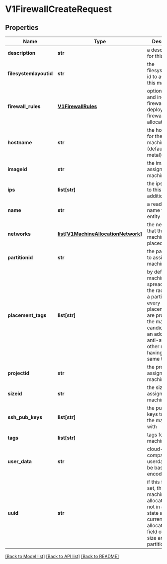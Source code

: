 # V1FirewallCreateRequest

## Properties
Name | Type | Description | Notes
------------ | ------------- | ------------- | -------------
**description** | **str** | a description for this entity | [optional] 
**filesystemlayoutid** | **str** | the filesystemlayout id to assing to this machine | [optional] 
**firewall_rules** | [**V1FirewallRules**](V1FirewallRules.md) | optional egress and ingress firewall rules to deploy during firewall allocation | [optional] 
**hostname** | **str** | the hostname for the allocated machine (defaults to metal) | [optional] 
**imageid** | **str** | the image id to assign this machine to | 
**ips** | **list[str]** | the ips to attach to this machine additionally | [optional] 
**name** | **str** | a readable name for this entity | [optional] 
**networks** | [**list[V1MachineAllocationNetwork]**](V1MachineAllocationNetwork.md) | the networks that this machine will be placed in. | [optional] 
**partitionid** | **str** | the partition id to assign this machine to | 
**placement_tags** | **list[str]** | by default machines are spread across the racks inside a partition for every project. if placement tags are provided, the machine candidate has an additional anti-affinity to other machines having the same tags | [optional] 
**projectid** | **str** | the project id to assign this machine to | 
**sizeid** | **str** | the size id to assign this machine to | 
**ssh_pub_keys** | **list[str]** | the public ssh keys to access the machine with | 
**tags** | **list[str]** | tags for this machine | [optional] 
**user_data** | **str** | cloud-init.io compatible userdata must be base64 encoded | [optional] 
**uuid** | **str** | if this field is set, this specific machine will be allocated if it is not in available state and not currently allocated. this field overrules size and partition | [optional] 

[[Back to Model list]](../README.md#documentation-for-models) [[Back to API list]](../README.md#documentation-for-api-endpoints) [[Back to README]](../README.md)


